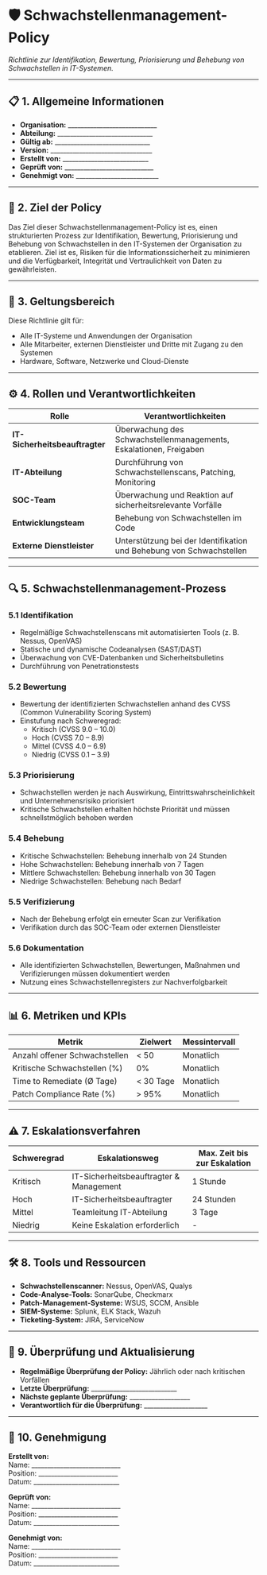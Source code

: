 # 🛡 **Schwachstellenmanagement-Policy**  

*Richtlinie zur Identifikation, Bewertung, Priorisierung und Behebung von Schwachstellen in IT-Systemen.*  

---

## 📋 **1. Allgemeine Informationen**  

- **Organisation:** ____________________________  
- **Abteilung:** ______________________________  
- **Gültig ab:** ______________________________  
- **Version:** ________________________________  
- **Erstellt von:** ___________________________  
- **Geprüft von:** ____________________________  
- **Genehmigt von:** __________________________  

---

## 🎯 **2. Ziel der Policy**  

Das Ziel dieser Schwachstellenmanagement-Policy ist es, einen strukturierten Prozess zur Identifikation, Bewertung, Priorisierung und Behebung von Schwachstellen in den IT-Systemen der Organisation zu etablieren. Ziel ist es, Risiken für die Informationssicherheit zu minimieren und die Verfügbarkeit, Integrität und Vertraulichkeit von Daten zu gewährleisten.

---

## 📑 **3. Geltungsbereich**  

Diese Richtlinie gilt für:  
- Alle IT-Systeme und Anwendungen der Organisation  
- Alle Mitarbeiter, externen Dienstleister und Dritte mit Zugang zu den Systemen  
- Hardware, Software, Netzwerke und Cloud-Dienste  

---

## ⚙ **4. Rollen und Verantwortlichkeiten**  

| **Rolle**                 | **Verantwortlichkeiten**                                   |  
|---------------------------|------------------------------------------------------------|  
| **IT-Sicherheitsbeauftragter** | Überwachung des Schwachstellenmanagements, Eskalationen, Freigaben |  
| **IT-Abteilung**          | Durchführung von Schwachstellenscans, Patching, Monitoring  |  
| **SOC-Team**              | Überwachung und Reaktion auf sicherheitsrelevante Vorfälle |  
| **Entwicklungsteam**      | Behebung von Schwachstellen im Code                        |  
| **Externe Dienstleister** | Unterstützung bei der Identifikation und Behebung von Schwachstellen |  

---

## 🔍 **5. Schwachstellenmanagement-Prozess**  

### 5.1 **Identifikation**  
- Regelmäßige Schwachstellenscans mit automatisierten Tools (z. B. Nessus, OpenVAS)  
- Statische und dynamische Codeanalysen (SAST/DAST)  
- Überwachung von CVE-Datenbanken und Sicherheitsbulletins  
- Durchführung von Penetrationstests  

### 5.2 **Bewertung**  
- Bewertung der identifizierten Schwachstellen anhand des CVSS (Common Vulnerability Scoring System)  
- Einstufung nach Schweregrad:  
  - Kritisch (CVSS 9.0 – 10.0)  
  - Hoch (CVSS 7.0 – 8.9)  
  - Mittel (CVSS 4.0 – 6.9)  
  - Niedrig (CVSS 0.1 – 3.9)  

### 5.3 **Priorisierung**  
- Schwachstellen werden je nach Auswirkung, Eintrittswahrscheinlichkeit und Unternehmensrisiko priorisiert  
- Kritische Schwachstellen erhalten höchste Priorität und müssen schnellstmöglich behoben werden  

### 5.4 **Behebung**  
- Kritische Schwachstellen: Behebung innerhalb von 24 Stunden  
- Hohe Schwachstellen: Behebung innerhalb von 7 Tagen  
- Mittlere Schwachstellen: Behebung innerhalb von 30 Tagen  
- Niedrige Schwachstellen: Behebung nach Bedarf  

### 5.5 **Verifizierung**  
- Nach der Behebung erfolgt ein erneuter Scan zur Verifikation  
- Verifikation durch das SOC-Team oder externen Dienstleister  

### 5.6 **Dokumentation**  
- Alle identifizierten Schwachstellen, Bewertungen, Maßnahmen und Verifizierungen müssen dokumentiert werden  
- Nutzung eines Schwachstellenregisters zur Nachverfolgbarkeit  

---

## 📊 **6. Metriken und KPIs**  

| **Metrik**                             | **Zielwert** | **Messintervall** |  
|---------------------------------------|-------------|-------------------|  
| Anzahl offener Schwachstellen         | < 50        | Monatlich         |  
| Kritische Schwachstellen (%)          | 0%          | Monatlich         |  
| Time to Remediate (Ø Tage)            | < 30 Tage   | Monatlich         |  
| Patch Compliance Rate (%)             | > 95%       | Monatlich         |  

---

## ⚠️ **7. Eskalationsverfahren**  

| **Schweregrad** | **Eskalationsweg**                         | **Max. Zeit bis zur Eskalation** |  
|-----------------|--------------------------------------------|-----------------------------------|  
| Kritisch        | IT-Sicherheitsbeauftragter & Management    | 1 Stunde                         |  
| Hoch            | IT-Sicherheitsbeauftragter                | 24 Stunden                       |  
| Mittel          | Teamleitung IT-Abteilung                  | 3 Tage                           |  
| Niedrig         | Keine Eskalation erforderlich             | -                                 |  

---

## 🛠 **8. Tools und Ressourcen**  

- **Schwachstellenscanner:** Nessus, OpenVAS, Qualys  
- **Code-Analyse-Tools:** SonarQube, Checkmarx  
- **Patch-Management-Systeme:** WSUS, SCCM, Ansible  
- **SIEM-Systeme:** Splunk, ELK Stack, Wazuh  
- **Ticketing-System:** JIRA, ServiceNow  

---

## 📅 **9. Überprüfung und Aktualisierung**  

- **Regelmäßige Überprüfung der Policy:** Jährlich oder nach kritischen Vorfällen  
- **Letzte Überprüfung:** ___________________________  
- **Nächste geplante Überprüfung:** ___________________  
- **Verantwortlich für die Überprüfung:** ____________________  

---

## 📝 **10. Genehmigung**  

**Erstellt von:**  
Name: ____________________________  
Position: _________________________  
Datum: ___________________________  

**Geprüft von:**  
Name: ____________________________  
Position: _________________________  
Datum: ___________________________  

**Genehmigt von:**  
Name: ____________________________  
Position: _________________________  
Datum: ___________________________  